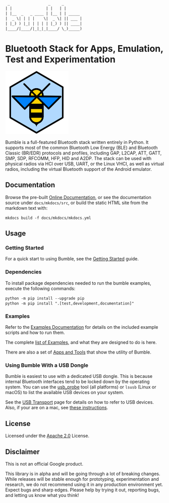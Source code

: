 
     _                 _     _
    | |               | |   | |
    | |__  _   _ ____ | |__ | | _____
    |  _ \| | | |    \|  _ \| || ___ |
    | |_) ) |_| | | | | |_) ) || ____|
    |____/|____/|_|_|_|____/ \_)_____)

Bluetooth Stack for Apps, Emulation, Test and Experimentation
=============================================================

<img src="docs/mkdocs/src/images/logo_framed.png" alt="Logo" width="200" height="200"/>

Bumble is a full-featured Bluetooth stack written entirely in Python. It supports most of the common Bluetooth Low Energy (BLE) and Bluetooth Classic (BR/EDR) protocols and profiles, including GAP, L2CAP, ATT, GATT, SMP, SDP, RFCOMM, HFP, HID and A2DP. The stack can be used with physical radios via HCI over USB, UART, or the Linux VHCI, as well as virtual radios, including the virtual Bluetooth support of the Android emulator.

## Documentation

Browse the pre-built [Online Documentation](https://google.github.io/bumble/),
or see the documentation source under `docs/mkdocs/src`, or build the static HTML site from the markdown text with:
```
mkdocs build -f docs/mkdocs/mkdocs.yml
```

## Usage

### Getting Started

For a quick start to using Bumble, see the [Getting Started](docs/mkdocs/src/getting_started.md) guide.

### Dependencies

To install package dependencies needed to run the bumble examples, execute the following commands:

```
python -m pip install --upgrade pip
python -m pip install ".[test,development,documentation]"
```

### Examples

Refer to the [Examples Documentation](examples/README.md) for details on the included example scripts and how to run them.

The complete [list of Examples](/docs/mkdocs/src/examples/index.md), and what they are designed to do is here.

There are also a set of [Apps and Tools](docs/mkdocs/src/apps_and_tools/index.md) that show the utility of Bumble.

### Using Bumble With a USB Dongle

Bumble is easiest to use with a dedicated USB dongle.
This is because internal Bluetooth interfaces tend to be locked down by the operating system.
You can use the [usb_probe](/docs/mkdocs/src/apps_and_tools/usb_probe.md) tool (all platforms) or `lsusb` (Linux or macOS) to list the available USB devices on your system.

See the [USB Transport](/docs/mkdocs/src/transports/usb.md) page for details on how to refer to USB devices. Also, if your are on a mac, see [these instructions](docs/mkdocs/src/platforms/macos.md).

## License

Licensed under the [Apache 2.0](LICENSE) License.

## Disclaimer

This is not an official Google product.

This library is in alpha and will be going through a lot of breaking changes. While releases will be stable enough for prototyping, experimentation and research, we do not recommend using it in any production environment yet.
Expect bugs and sharp edges.
Please help by trying it out, reporting bugs, and letting us know what you think!
